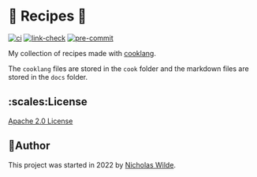 <!-- markdownlint-disable-next-line no-trailing-punctuation -->
# :green_salad: Recipes :book:

[![ci](https://img.shields.io/github/workflow/status/nicholaswilde/recipes/ci?label=ci&style=for-the-badge)](https://github.com/nicholaswilde/recipes/actions/workflows/ci.yaml)
[![link-check](https://img.shields.io/github/workflow/status/nicholaswilde/recipes/link-check?label=ci&style=for-the-badge)](https://github.com/nicholaswilde/recipes/actions/workflows/link-check.yaml)
[![pre-commit](https://img.shields.io/badge/pre--commit-enabled-brightgreen?logo=pre-commit&logoColor=white&style=for-the-badge)](https://pre-commit.com/)

My collection of recipes made with [cooklang][1].

The `cooklang` files are stored in the `cook` folder and the markdown files are stored
in the `docs` folder.

## ​:scales:​License

​[Apache 2.0 License](../LICENSE)

## ​:pencil:​Author

​This project was started in 2022 by [​Nicholas Wilde​][2].

[1]: https://cooklang.org/
[2]: https://github.com/nicholaswilde/
